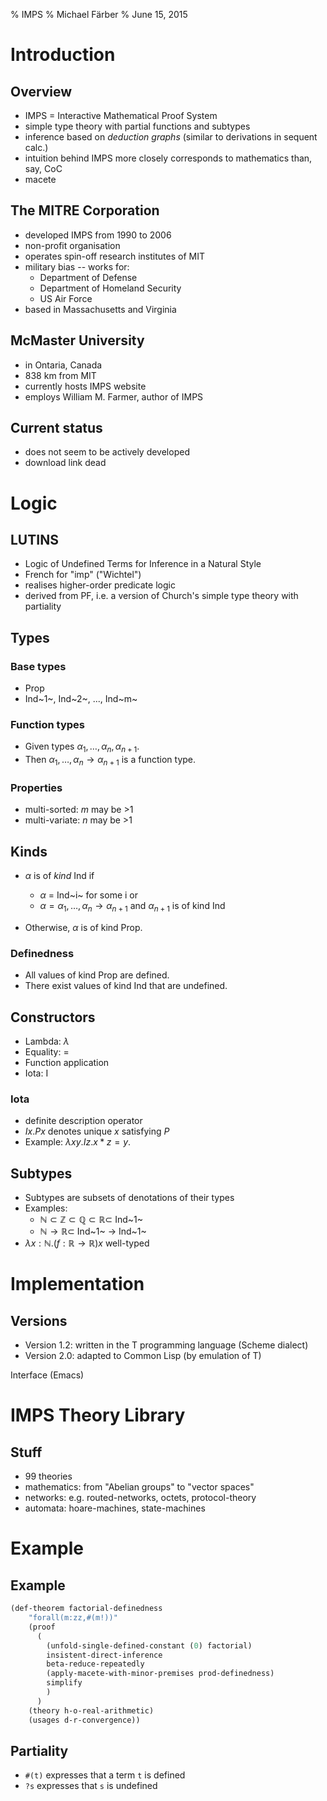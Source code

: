 % IMPS
% Michael Färber
% June 15, 2015

Introduction
============


Overview
--------

* IMPS = Interactive Mathematical Proof System
* simple type theory with partial functions and subtypes
* inference based on *deduction graphs* (similar to derivations in sequent calc.)
* intuition behind IMPS more closely corresponds to mathematics than, say, CoC
* macete


The MITRE Corporation
---------------------

* developed IMPS from 1990 to 2006
* non-profit organisation
* operates spin-off research institutes of MIT
* military bias -- works for:
    - Department of Defense
    - Department of Homeland Security
    - US Air Force
* based in Massachusetts and Virginia


McMaster University
-------------------

* in Ontaria, Canada
* 838 km from MIT
* currently hosts IMPS website
* employs William M. Farmer, author of IMPS


Current status
--------------

* does not seem to be actively developed
* download link dead


Logic
=====


LUTINS
------

* Logic of Undefined Terms for Inference in a Natural Style
* French for "imp" ("Wichtel")
* realises higher-order predicate logic
* derived from PF, i.e. a version of Church's simple type theory with partiality


Types
-----

### Base types

* Prop
* Ind~1~, Ind~2~, ..., Ind~m~

### Function types

* Given types $\alpha_1, \dots, \alpha_n, \alpha_{n+1}$.
* Then $\alpha_1, \dots, \alpha_n \rightarrow \alpha_{n+1}$ is a function type.

### Properties

* multi-sorted: $m$ may be >1
* multi-variate: $n$ may be >1


Kinds
-----

* $\alpha$ is of *kind* Ind if

    - $\alpha$ = Ind~i~ for some i or
    - $\alpha = \alpha_1, \dots, \alpha_n \rightarrow \alpha_{n+1}$ and
  $\alpha_{n+1}$ is of kind Ind

* Otherwise, $\alpha$ is of kind Prop.

### Definedness

* All values of kind Prop are defined.
* There exist values of kind Ind that are undefined.


Constructors
------------

* Lambda: $\lambda$
* Equality: =
* Function application
* Iota: I

### Iota

* definite description operator
* $I x. P x$ denotes unique $x$ satisfying $P$
* Example: $\lambda x y. I z. x * z = y$.


Subtypes
--------

* Subtypes are subsets of denotations of their types
* Examples:
    - $\mathbb{N} \subset \mathbb{Z} \subset \mathbb{Q} \subset \mathbb{R} \subset$ Ind~1~
    - $\mathbb{N} \rightarrow \mathbb{R} \subset$ Ind~1~ $\rightarrow$ Ind~1~
* $\lambda x : \mathbb{N}. (f : \mathbb{R} \rightarrow \mathbb{R}) x$ well-typed



Implementation
==============

Versions
--------

* Version 1.2: written in the T programming language (Scheme dialect)
* Version 2.0: adapted to Common Lisp (by emulation of T)


Interface (Emacs)



IMPS Theory Library
===================

Stuff
-----

* 99 theories
* mathematics: from "Abelian groups" to "vector spaces"
* networks: e.g. routed-networks, octets, protocol-theory
* automata: hoare-machines, state-machines



Example
=======

Example
-------

~~~ commonlisp
(def-theorem factorial-definedness 
    "forall(m:zz,#(m!))"
    (proof
      (
        (unfold-single-defined-constant (0) factorial)
        insistent-direct-inference
        beta-reduce-repeatedly
        (apply-macete-with-minor-premises prod-definedness)
        simplify
        )
      )
    (theory h-o-real-arithmetic)
    (usages d-r-convergence))
~~~


Partiality
----------

* `#(t)` expresses that a term `t` is defined
* `?s` expresses that `s` is undefined
